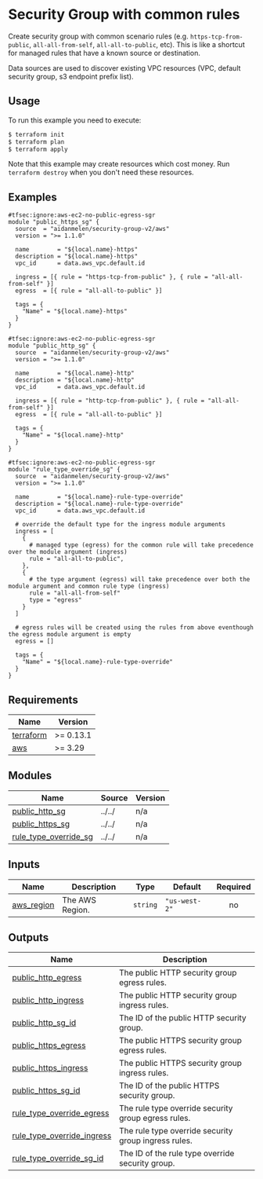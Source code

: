 # Security Group with common rules

Create security group with common scenario rules (e.g. `https-tcp-from-public`, `all-all-from-self`, `all-all-to-public`, etc). This is like a shortcut for managed rules that have a known source or destination.



Data sources are used to discover existing VPC resources (VPC, default security group, s3 endpoint prefix list).

## Usage

To run this example you need to execute:

```bash
$ terraform init
$ terraform plan
$ terraform apply
```

Note that this example may create resources which cost money. Run `terraform destroy` when you don't need these resources.

<!-- BEGINNING OF PRE-COMMIT-TERRAFORM DOCS HOOK -->

## Examples

```hcl
#tfsec:ignore:aws-ec2-no-public-egress-sgr
module "public_https_sg" {
  source  = "aidanmelen/security-group-v2/aws"
  version = ">= 1.1.0"

  name        = "${local.name}-https"
  description = "${local.name}-https"
  vpc_id      = data.aws_vpc.default.id

  ingress = [{ rule = "https-tcp-from-public" }, { rule = "all-all-from-self" }]
  egress  = [{ rule = "all-all-to-public" }]

  tags = {
    "Name" = "${local.name}-https"
  }
}

#tfsec:ignore:aws-ec2-no-public-egress-sgr
module "public_http_sg" {
  source  = "aidanmelen/security-group-v2/aws"
  version = ">= 1.1.0"

  name        = "${local.name}-http"
  description = "${local.name}-http"
  vpc_id      = data.aws_vpc.default.id

  ingress = [{ rule = "http-tcp-from-public" }, { rule = "all-all-from-self" }]
  egress  = [{ rule = "all-all-to-public" }]

  tags = {
    "Name" = "${local.name}-http"
  }
}

#tfsec:ignore:aws-ec2-no-public-egress-sgr
module "rule_type_override_sg" {
  source  = "aidanmelen/security-group-v2/aws"
  version = ">= 1.1.0"

  name        = "${local.name}-rule-type-override"
  description = "${local.name}-rule-type-override"
  vpc_id      = data.aws_vpc.default.id

  # override the default type for the ingress module arguments
  ingress = [
    {
      # managed type (egress) for the common rule will take precedence over the module argument (ingress)
      rule = "all-all-to-public",
    },
    {
      # the type argument (egress) will take precedence over both the module argument and common rule type (ingress)
      rule = "all-all-from-self"
      type = "egress"
    }
  ]

  # egress rules will be created using the rules from above eventhough the egress module argument is empty
  egress = []

  tags = {
    "Name" = "${local.name}-rule-type-override"
  }
}
```

## Requirements

| Name | Version |
|------|---------|
| <a name="requirement_terraform"></a> [terraform](#requirement\_terraform) | >= 0.13.1 |
| <a name="requirement_aws"></a> [aws](#requirement\_aws) | >= 3.29 |
## Modules

| Name | Source | Version |
|------|--------|---------|
| <a name="module_public_http_sg"></a> [public\_http\_sg](#module\_public\_http\_sg) | ../../ | n/a |
| <a name="module_public_https_sg"></a> [public\_https\_sg](#module\_public\_https\_sg) | ../../ | n/a |
| <a name="module_rule_type_override_sg"></a> [rule\_type\_override\_sg](#module\_rule\_type\_override\_sg) | ../../ | n/a |
## Inputs

| Name | Description | Type | Default | Required |
|------|-------------|------|---------|:--------:|
| <a name="input_aws_region"></a> [aws\_region](#input\_aws\_region) | The AWS Region. | `string` | `"us-west-2"` | no |
## Outputs

| Name | Description |
|------|-------------|
| <a name="output_public_http_egress"></a> [public\_http\_egress](#output\_public\_http\_egress) | The public HTTP security group egress rules. |
| <a name="output_public_http_ingress"></a> [public\_http\_ingress](#output\_public\_http\_ingress) | The public HTTP security group ingress rules. |
| <a name="output_public_http_sg_id"></a> [public\_http\_sg\_id](#output\_public\_http\_sg\_id) | The ID of the public HTTP security group. |
| <a name="output_public_https_egress"></a> [public\_https\_egress](#output\_public\_https\_egress) | The public HTTPS security group egress rules. |
| <a name="output_public_https_ingress"></a> [public\_https\_ingress](#output\_public\_https\_ingress) | The public HTTPS security group ingress rules. |
| <a name="output_public_https_sg_id"></a> [public\_https\_sg\_id](#output\_public\_https\_sg\_id) | The ID of the public HTTPS security group. |
| <a name="output_rule_type_override_egress"></a> [rule\_type\_override\_egress](#output\_rule\_type\_override\_egress) | The rule type override security group egress rules. |
| <a name="output_rule_type_override_ingress"></a> [rule\_type\_override\_ingress](#output\_rule\_type\_override\_ingress) | The rule type override security group ingress rules. |
| <a name="output_rule_type_override_sg_id"></a> [rule\_type\_override\_sg\_id](#output\_rule\_type\_override\_sg\_id) | The ID of the rule type override security group. |
<!-- END OF PRE-COMMIT-TERRAFORM DOCS HOOK -->
